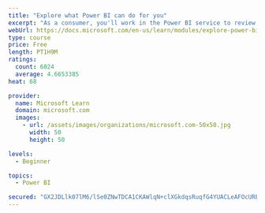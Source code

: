 ```yaml
---
title: "Explore what Power BI can do for you"
excerpt: "As a consumer, you'll work in the Power BI service to review and interact with content that has been shared with you. This module provides the foundational information that you need to work effectively in the Power BI service."
webUrl: https://docs.microsoft.com/en-us/learn/modules/explore-power-bi-service/
type: course
price: Free
length: PT1H9M
ratings:
  count: 6024
  average: 4.6653385
heat: 68

provider:
  name: Microsoft Learn
  domain: microsoft.com
  images:
    - url: /assets/images/organizations/microsoft.com-50x50.jpg
      width: 50
      height: 50

levels:
  - Beginner

topics:
  - Power BI

secured: "GX2JDLlk07lM6/lSe0ZNwTDCA1CKAWlqN+clXGkdqsRuqfG4YUACLeAFOcUREphQaJWMsyx6AdUdneW5KqHKL4LxqT3xi8cpxwod+j3SkIkA+HfdI7ewJ0U5LhdWqGtAxMvDicaK21DgsejB7K8kKJ0APePq9kWL6S3fO+Hbut3Lg9O6ElnA7wXesOkUlUKSz9f/284az3ooTKoDnUe5q5ks18n9pVv8YGxzoDOD3MH9HxH0rQ4qSx9kI8/R8fzXGWXXrmEZhvBljCKW+NJA6FphopM3srff1YqwMSZoCbWBh51ZzAh6hoBMDc7kBMwQwrZMQsJtD/ETCyIeuq/BdniPymsG746zKczyTtfITU6TlqwY+8UFnjn6amHsjuWVtIFmvnIIf+wb8ySpEue6WQ==;rReDBjOQt54sGnChAcgqqw=="
---
```


